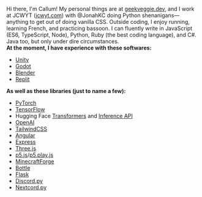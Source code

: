 Hi there, I'm Callum! My personal things are at [geekveggie.dev](https://geekveggie.dev), and I work at JCWYT ([jcwyt.com](https://jcwyt.com)) with @JonahKC doing Python shenanigans—anything to get out of doing vanilla CSS. Outside coding, I enjoy running, learning French, and practicing bassoon. I can fluently write in JavaScript (ES6, TypeScript, Node), Python, Ruby (the best coding language), and C#. Java too, but only under dire circumstances.  
**At the moment, I have experience with these softwares:**
- [Unity](https://unity.com/)
- [Godot](https://godotengine.org/)
- [Blender](https://blender.org/)
- [Replit](https://replit.com/)


**As well as these libraries (just to name a few):**
- [PyTorch](https://pytorch.org/)
- [TensorFlow](https://www.tensorflow.org/)
- Hugging Face [Transformers](https://huggingface.co/docs/transformers/index) and [Inference API](https://huggingface.co/docs/api-inference/index)
- [OpenAI](https://platform.openai.com/docs/introduction)
- [TailwindCSS](https://tailwindcss.com)
- [Angular](https://angular.io/)
- [Express](https://expressjs.com/)
- [Three.js](https://threejs.org/)
- [p5.js](https://p5js.org/)/[p5.play.js](https://p5play.org/)
- [MinecraftForge](https://docs.minecraftforge.net/en/latest/)
- [Bottle](https://bottlepy.org/docs/dev/)
- [Flask](https://flask.palletsprojects.com/en/2.2.x/)
- [Discord.py](https://discordpy.readthedocs.io/en/stable/)
- [Nextcord.py](https://docs.nextcord.dev/en/stable/index.html)
